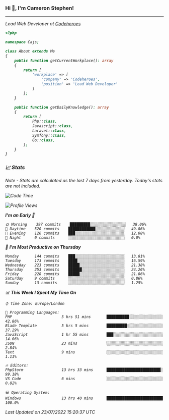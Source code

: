 ### Hi 👋, I'm Cameron Stephen!
<hr>
<p><em>Lead Web Developer at <a href="https://codeheroes.co.uk">Codeheroes</a></p>


```php
<?php

namespace Cajs;

class About extends Me
{
    public function getCurrentWorkplace(): array
    {
        return [
            'workplace' => [
                'company' => 'Codeheroes',
                'position' => 'Lead Web Developer'
            ]
        ];
    }

    public function getDailyKnowledge(): array
    {
        return [
            Php::class,
            Javascript::class,
            Laravel::class,
            Symfony::class,
            Go::class,
        ];
    }
}
```

### 📈 Stats
<p><em>Note - Stats are calculated as the last 7 days from yesterday. Today's stats are not included.</em></p>


<!--START_SECTION:waka-->
![Code Time](http://img.shields.io/badge/Code%20Time-3%2C037%20hrs%2055%20mins-blue)

![Profile Views](http://img.shields.io/badge/Profile%20Views-0-blue)

**I'm an Early 🐤** 

```text
🌞 Morning    397 commits    █████████░░░░░░░░░░░░░░░░   38.06% 
🌆 Daytime    520 commits    ████████████░░░░░░░░░░░░░   49.86% 
🌃 Evening    126 commits    ███░░░░░░░░░░░░░░░░░░░░░░   12.08% 
🌙 Night      0 commits      ░░░░░░░░░░░░░░░░░░░░░░░░░   0.0%

```
📅 **I'm Most Productive on Thursday** 

```text
Monday       144 commits    ███░░░░░░░░░░░░░░░░░░░░░░   13.81% 
Tuesday      173 commits    ████░░░░░░░░░░░░░░░░░░░░░   16.59% 
Wednesday    223 commits    █████░░░░░░░░░░░░░░░░░░░░   21.38% 
Thursday     253 commits    ██████░░░░░░░░░░░░░░░░░░░   24.26% 
Friday       228 commits    █████░░░░░░░░░░░░░░░░░░░░   21.86% 
Saturday     9 commits      ░░░░░░░░░░░░░░░░░░░░░░░░░   0.86% 
Sunday       13 commits     ░░░░░░░░░░░░░░░░░░░░░░░░░   1.25%

```


📊 **This Week I Spent My Time On** 

```text
⌚︎ Time Zone: Europe/London

💬 Programming Languages: 
PHP                      5 hrs 51 mins       ██████████░░░░░░░░░░░░░░░   42.86% 
Blade Template           5 hrs 5 mins        █████████░░░░░░░░░░░░░░░░   37.29% 
JavaScript               1 hr 55 mins        ███░░░░░░░░░░░░░░░░░░░░░░   14.06% 
JSON                     23 mins             ░░░░░░░░░░░░░░░░░░░░░░░░░   2.84% 
Text                     9 mins              ░░░░░░░░░░░░░░░░░░░░░░░░░   1.11%

🔥 Editors: 
PhpStorm                 13 hrs 33 mins      ████████████████████████░   99.18% 
VS Code                  6 mins              ░░░░░░░░░░░░░░░░░░░░░░░░░   0.82%

💻 Operating System: 
Windows                  13 hrs 40 mins      █████████████████████████   100.0%

```


 Last Updated on 23/07/2022 15:20:37 UTC
<!--END_SECTION:waka-->
